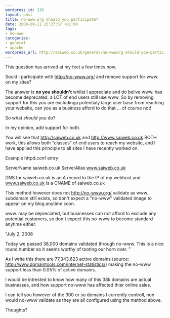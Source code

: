 ```yaml
--- 
wordpress_id: 220
layout: post
title: no-www.org should you participate?
date: 2008-09-11 15:27:57 +01:00
tags: 
- no-www
categories: 
- general
- apache
wordpress_url: http://saiweb.co.uk/general/no-wwworg-should-you-participate
---
```

This question has arrived at my feet a few times now.

Sould I participate with http://no-www.org/ and remove support for www. on my sites?

The answer is <b>no you shouldn't</b> whilst I appreciate and do belive www. has become deprecated, a LOT of end users still use www. So by removing support for this you are excludinga potentialy large user base from reaching your website, can you as a business afford to do that ... of course not!

So what _should_ you do?

In my opinion, add support for both.

You will see that http://saiweb.co.uk and http://www.saiweb.co.uk BOTH work, this allows both "classes" of end users to reach my website, and I have applied this principle to all sites I have recently worked on.

Example httpd.conf entry

ServerName saiweb.co.uk
ServerAlias www.saiweb.co.uk

DNS for saiweb.co.uk is an A record to the IP of my webhost and www.saiweb.co.uk is a CNAME of saiweb.co.uk

This method however does not http://no-www.org/ validate as www. subdomain still exists, so don't expect a "no-www" validated image to appear on my blog anytime soon.

www. may be depreciated, but businesses can not afford to exclude any potential customers, so don't expect this no-www to become standard anytime either.

"July 2, 2008

Today we passed 38,000 domains validated through no-www. This is a nice round number so it seems worthy of tooting our horn over. "

As I write this there are 77,343,623 active domains (source: <a href="http://www.domaintools.com/internet-statistics/">http://www.domaintools.com/internet-statistics/</a>) making the no-www support less than 0.05% of active domains.

I would be intrested to know how many of this 38k domains are actual businesses, and how support no-www has affected thier online sales.

I can tell you however of the 300 or so domains I currently controll, non would no-www validate as they are all configured using the method above.

Thoughts?
